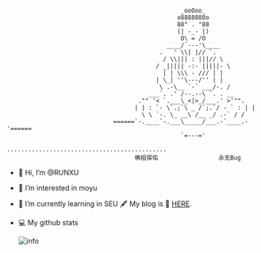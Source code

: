 >
                                         
                                                     _ooOoo_
                                                    o8888888o
                                                    88" . "88
                                                    (| -_- |)
                                                     O\ = /O
                                                 ____/`---'\____
                                               .   ' \\| |// `.
                                                / \\||| : |||// \
                                              / _||||| -:- |||||- \
                                                | | \\\ - /// | |
                                              | \_| ''\---/'' | |
                                               \ .-\__ `-` ___/-. /
                                            ___`. .' /--.--\ `. . __
                                         ."" '< `.___\_<|>_/___.' >'"".
                                        | | : `- \`.;`\ _ /`;.`/ - ` : | |
                                          \ \ `-. \_ __\ /__ _/ .-` / /
                                  ======`-.____`-.___\_____/___.-`____.-'======
                                                     `=---='
                                  .............................................
                                        佛祖保佑                 永无Bug


- 👋 Hi, I’m @RUNXU
- 👀 I’m interested in moyu
- 🌱 I’m currently learning in SEU
🖋️ My blog is 📎 [HERE](https://LeiBuDao.github.io).
- 💻 My github stats

   ![info](https://github-readme-stats.vercel.app/api?username=LeiBuDao&show_icons=true&count_private=true&hide=prs&theme=tokyonight)
